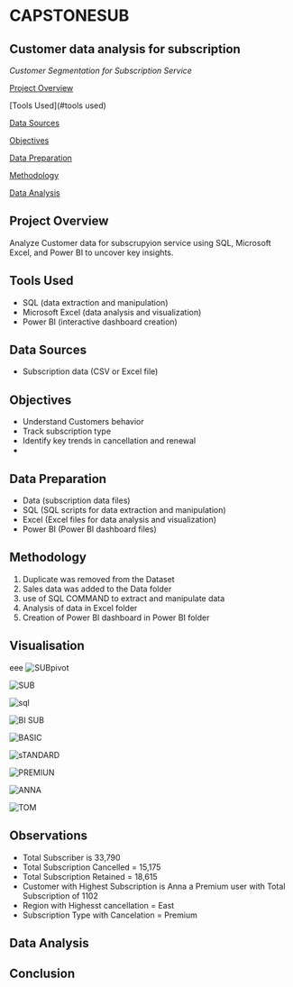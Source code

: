 # CAPSTONESUB
## Customer data analysis for subscription 
*Customer Segmentation for Subscription Service*

[Project Overview](#project_overview)

[Tools Used](#tools used)

[Data Sources](#data_sources)

[Objectives](objectives)

[Data Preparation](#data_preparation)

[Methodology](methodology)

[Data Analysis](#data_analysis)


## Project Overview

Analyze Customer data for subscrupyion service using SQL, Microsoft Excel, and Power BI to uncover key insights.

## Tools Used

* SQL (data extraction and manipulation)
* Microsoft Excel (data analysis and visualization)
* Power BI (interactive dashboard creation)

## Data Sources

* Subscription data (CSV or Excel file)

## Objectives

* Understand Customers behavior
* Track subscription type
* Identify key trends in cancellation and renewal
* 
## Data Preparation

* Data (subscription data files)
* SQL (SQL scripts for data extraction and manipulation)
* Excel (Excel files for data analysis and visualization)
* Power BI (Power BI dashboard files)

## Methodology 
1. Duplicate was removed from the Dataset 
2. Sales data was added to the Data folder
3. use of SQL COMMAND  to extract and manipulate data
4. Analysis of data in Excel folder
5. Creation of Power BI dashboard in Power BI folder

## Visualisation
eee
![SUBpivot](https://github.com/user-attachments/assets/16a0b6c8-6eb6-4ae4-ae09-a73cf07e7850)

![SUB](https://github.com/user-attachments/assets/cd1faa9d-2fa3-4758-a467-6ed0471b672c)

![sql](https://github.com/user-attachments/assets/2546bb0c-b771-4a8a-9c33-234d5e48251d)

![BI SUB](https://github.com/user-attachments/assets/24367ad2-60b5-4bc8-ac45-4c17d6d52894)

![BASIC](https://github.com/user-attachments/assets/63cd1328-56d9-47ce-b3e6-19543b85f5bb)

![sTANDARD](https://github.com/user-attachments/assets/44498dd3-3143-40c4-ad2c-8e6ff6b8cdfe)

![PREMIUN](https://github.com/user-attachments/assets/22f7d5a7-7fdb-4143-8447-f81d5fb55dac)

![ANNA](https://github.com/user-attachments/assets/bf04f0b5-43d1-493d-858a-b1bdf6fa4929)

![TOM](https://github.com/user-attachments/assets/5e353127-25a1-4f15-b4d2-5816beaca0cf)

## Observations
- Total Subscriber is 33,790
- Total Subscription Cancelled = 15,175
- Total Subscription Retained = 18,615
- Customer with Highest Subscription is Anna a Premium user  with Total Subscription of 1102
- Region with Highesst cancellation = East
- Subscription Type with Cancelation = Premium

## Data Analysis

## Conclusion
